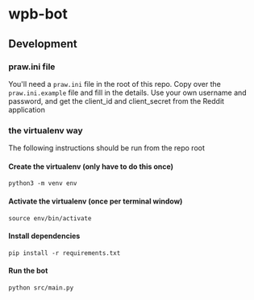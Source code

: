 # wpb-bot

## Development

### praw.ini file

You'll need a `praw.ini` file in the root of this repo. Copy over the `praw.ini.example` file and fill in the details. Use your own username and password, and get the client_id and client_secret from the Reddit application

### the virtualenv way

The following instructions should be run from the repo root

#### Create the virtualenv (only have to do this once)

`python3 -m venv env`

#### Activate the virtualenv (once per terminal window)

`source env/bin/activate`

#### Install dependencies

`pip install -r requirements.txt`

#### Run the bot

`python src/main.py`
